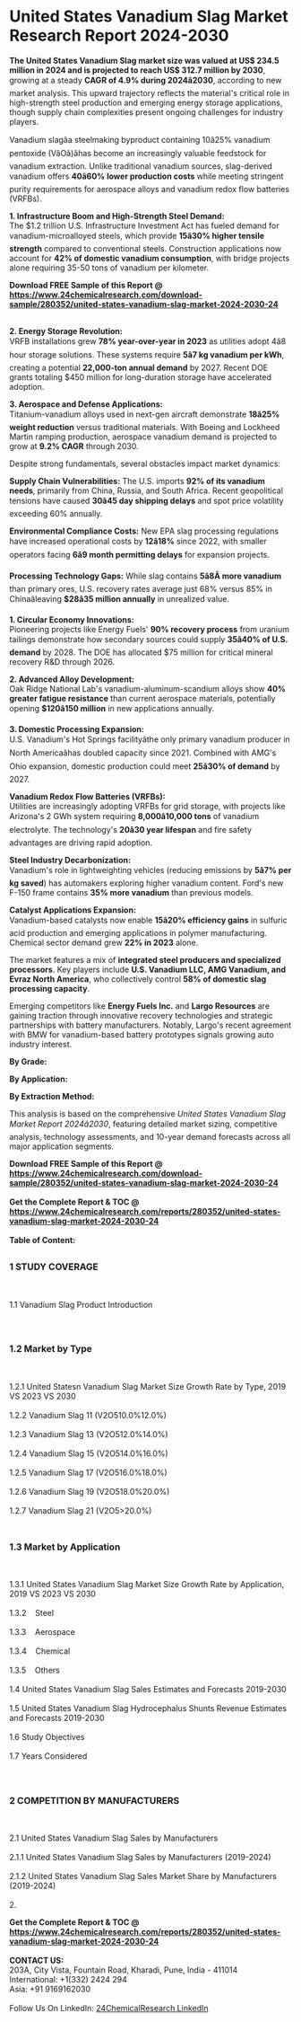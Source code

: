 <h1>United States Vanadium Slag  Market Research Report 2024-2030</h1><p><strong>The United States Vanadium Slag market size was valued at US$ 234.5 million in 2024 and is projected to reach US$ 312.7 million by 2030</strong>, growing at a steady <strong>CAGR of 4.9% during 2024â2030</strong>, according to new market analysis. This upward trajectory reflects the material's critical role in high-strength steel production and emerging energy storage applications, though supply chain complexities present ongoing challenges for industry players.</p><p>Vanadium slagâa steelmaking byproduct containing 10â25% vanadium pentoxide (VâOâ)âhas become an increasingly valuable feedstock for vanadium extraction. Unlike traditional vanadium sources, slag-derived vanadium offers <strong>40â60% lower production costs</strong> while meeting stringent purity requirements for aerospace alloys and vanadium redox flow batteries (VRFBs).</p><p><strong>1. Infrastructure Boom and High-Strength Steel Demand:</strong><br>
The $1.2 trillion U.S. Infrastructure Investment Act has fueled demand for vanadium-microalloyed steels, which provide <strong>15â30% higher tensile strength</strong> compared to conventional steels. Construction applications now account for <strong>42% of domestic vanadium consumption</strong>, with bridge projects alone requiring 35-50 tons of vanadium per kilometer.</p><div><b>Download FREE Sample of this Report @ 
            <a href="https://www.24chemicalresearch.com/download-sample/280352/united-states-vanadium-slag-market-2024-2030-24">
            https://www.24chemicalresearch.com/download-sample/280352/united-states-vanadium-slag-market-2024-2030-24</a></b></div><br><p><strong>2. Energy Storage Revolution:</strong><br>
VRFB installations grew <strong>78% year-over-year in 2023</strong> as utilities adopt 4â8 hour storage solutions. These systems require <strong>5â7 kg vanadium per kWh</strong>, creating a potential <strong>22,000-ton annual demand</strong> by 2027. Recent DOE grants totaling $450 million for long-duration storage have accelerated adoption.</p><p><strong>3. Aerospace and Defense Applications:</strong><br>
Titanium-vanadium alloys used in next-gen aircraft demonstrate <strong>18â25% weight reduction</strong> versus traditional materials. With Boeing and Lockheed Martin ramping production, aerospace vanadium demand is projected to grow at <strong>9.2% CAGR</strong> through 2030.</p><p>Despite strong fundamentals, several obstacles impact market dynamics:</p><p><strong>Supply Chain Vulnerabilities:</strong> The U.S. imports <strong>92% of its vanadium needs</strong>, primarily from China, Russia, and South Africa. Recent geopolitical tensions have caused <strong>30â45 day shipping delays</strong> and spot price volatility exceeding 60% annually.</p><p><strong>Environmental Compliance Costs:</strong> New EPA slag processing regulations have increased operational costs by <strong>12â18%</strong> since 2022, with smaller operators facing <strong>6â9 month permitting delays</strong> for expansion projects.</p><p><strong>Processing Technology Gaps:</strong> While slag contains <strong>5â8Ã more vanadium</strong> than primary ores, U.S. recovery rates average just 68% versus 85% in Chinaâleaving <strong>$28â35 million annually</strong> in unrealized value.</p><p><strong>1. Circular Economy Innovations:</strong><br>
Pioneering projects like Energy Fuels' <strong>90% recovery process</strong> from uranium tailings demonstrate how secondary sources could supply <strong>35â40% of U.S. demand</strong> by 2028. The DOE has allocated $75 million for critical mineral recovery R&amp;D through 2026.</p><p><strong>2. Advanced Alloy Development:</strong><br>
Oak Ridge National Lab's vanadium-aluminum-scandium alloys show <strong>40% greater fatigue resistance</strong> than current aerospace materials, potentially opening <strong>$120â150 million</strong> in new applications annually.</p><p><strong>3. Domestic Processing Expansion:</strong><br>
U.S. Vanadium's Hot Springs facilityâthe only primary vanadium producer in North Americaâhas doubled capacity since 2021. Combined with AMG's Ohio expansion, domestic production could meet <strong>25â30% of demand</strong> by 2027.</p><p><strong>Vanadium Redox Flow Batteries (VRFBs):</strong><br>
	Utilities are increasingly adopting VRFBs for grid storage, with projects like Arizona's 2 GWh system requiring <strong>8,000â10,000 tons</strong> of vanadium electrolyte. The technology's <strong>20â30 year lifespan</strong> and fire safety advantages are driving rapid adoption.</p><p><strong>Steel Industry Decarbonization:</strong><br>
	Vanadium's role in lightweighting vehicles (reducing emissions by <strong>5â7% per kg saved</strong>) has automakers exploring higher vanadium content. Ford's new F-150 frame contains <strong>35% more vanadium</strong> than previous models.</p><p><strong>Catalyst Applications Expansion:</strong><br>
	Vanadium-based catalysts now enable <strong>15â20% efficiency gains</strong> in sulfuric acid production and emerging applications in polymer manufacturing. Chemical sector demand grew <strong>22% in 2023</strong> alone.</p><p>The market features a mix of <strong>integrated steel producers and specialized processors</strong>. Key players include <strong>U.S. Vanadium LLC, AMG Vanadium, and Evraz North America</strong>, who collectively control <strong>58% of domestic slag processing capacity</strong>.</p><p>Emerging competitors like <strong>Energy Fuels Inc.</strong> and <strong>Largo Resources</strong> are gaining traction through innovative recovery technologies and strategic partnerships with battery manufacturers. Notably, Largo's recent agreement with BMW for vanadium-based battery prototypes signals growing auto industry interest.</p><p><strong>By Grade:</strong></p><p><strong>By Application:</strong></p><p><strong>By Extraction Method:</strong></p><p>This analysis is based on the comprehensive <em>United States Vanadium Slag Market Report 2024â2030</em>, featuring detailed market sizing, competitive analysis, technology assessments, and 10-year demand forecasts across all major application segments.</p><div><b>Download FREE Sample of this Report @ 
            <a href="https://www.24chemicalresearch.com/download-sample/280352/united-states-vanadium-slag-market-2024-2030-24">
            https://www.24chemicalresearch.com/download-sample/280352/united-states-vanadium-slag-market-2024-2030-24</a></b></div><br><div><b>Get the Complete Report & TOC @ 
            <a href="https://www.24chemicalresearch.com/reports/280352/united-states-vanadium-slag-market-2024-2030-24">
            https://www.24chemicalresearch.com/reports/280352/united-states-vanadium-slag-market-2024-2030-24</a></b></div><br>
            <b>Table of Content:</b><p><h2><span style="font-size:16px"><strong>1 STUDY COVERAGE</strong></span></h2><br />
<p>1.1 Vanadium Slag  Product Introduction</p><br />
<h2><span style="font-size:16px"><strong>1.2 Market by Type</strong></span></h2><br />
<p>1.2.1 United Statesn Vanadium Slag  Market Size Growth Rate by Type, 2019 VS 2023 VS 2030<br /><br />
1.2.2 Vanadium Slag 11 (V2O510.0%12.0%)&nbsp;&nbsp; &nbsp;<br /><br />
1.2.3 Vanadium Slag 13 (V2O512.0%14.0%)<br /><br />
1.2.4 Vanadium Slag 15 (V2O514.0%16.0%)<br /><br />
1.2.5 Vanadium Slag 17 (V2O516.0%18.0%)<br /><br />
1.2.6 Vanadium Slag 19 (V2O518.0%20.0%)<br /><br />
1.2.7 Vanadium Slag 21 (V2O5>20.0%)<br /><br />
<h2><span style="font-size:16px"><strong>1.3 Market by Application</strong></span></h2><br />
<p>1.3.1 United States Vanadium Slag  Market Size Growth Rate by Application, 2019 VS 2023 VS 2030<br /><br />
1.3.2&nbsp;&nbsp; &nbsp;Steel<br /><br />
1.3.3&nbsp;&nbsp; &nbsp;Aerospace<br /><br />
1.3.4&nbsp;&nbsp; &nbsp;Chemical<br /><br />
1.3.5&nbsp;&nbsp; &nbsp;Others<br /><br />
1.4 United States Vanadium Slag  Sales Estimates and Forecasts 2019-2030<br /><br />
1.5 United States Vanadium Slag  Hydrocephalus Shunts Revenue Estimates and Forecasts 2019-2030<br /><br />
1.6 Study Objectives<br /><br />
1.7 Years Considered</p><br />
<h2><span style="font-size:16px"><strong>2 COMPETITION BY MANUFACTURERS</strong></span></h2><br />
<p>2.1 United States Vanadium Slag  Sales by Manufacturers<br /><br />
2.1.1 United States Vanadium Slag  Sales by Manufacturers (2019-2024)<br /><br />
2.1.2 United States Vanadium Slag  Sales Market Share by Manufacturers (2019-2024)<br /><br />
2.</p><div><b>Get the Complete Report & TOC @ 
            <a href="https://www.24chemicalresearch.com/reports/280352/united-states-vanadium-slag-market-2024-2030-24">
            https://www.24chemicalresearch.com/reports/280352/united-states-vanadium-slag-market-2024-2030-24</a></b></div><br><b>CONTACT US:</b><br>
            203A, City Vista, Fountain Road, Kharadi, Pune, India - 411014<br>
            International: +1(332) 2424 294<br>
            Asia: +91 9169162030 <br><br>
            Follow Us On LinkedIn: <a href="https://www.linkedin.com/company/24chemicalresearch/">24ChemicalResearch LinkedIn</a>